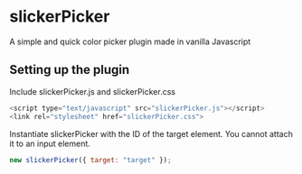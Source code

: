 # slickerPicker
A simple and quick color picker plugin made in vanilla Javascript

Setting up the plugin
------
Include slickerPicker.js and slickerPicker.css 
```javascript
<script type="text/javascript" src="slickerPicker.js"></script>
<link rel="stylesheet" href="slickerPicker.css">
```

Instantiate slickerPicker with the ID of the target element. 
You cannot attach it to an input element. 

```javascript
new slickerPicker({ target: "target" });
```
